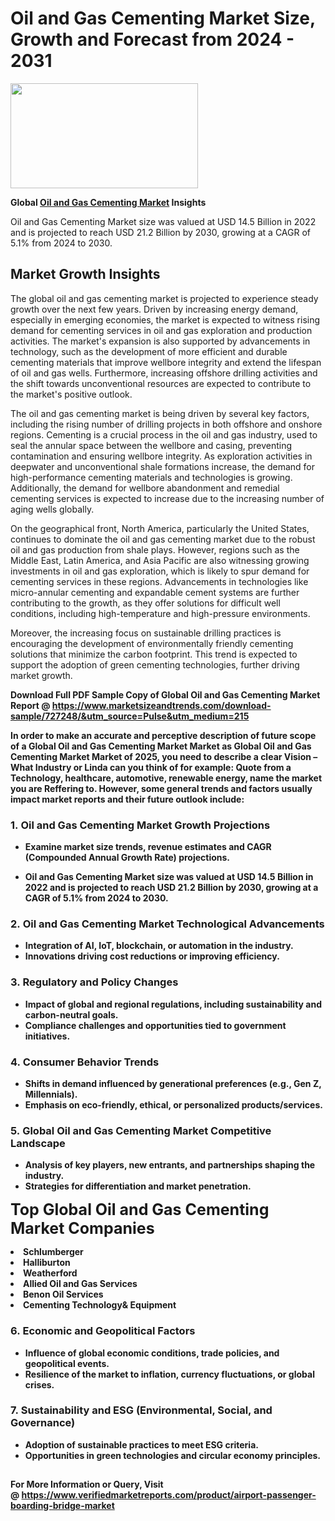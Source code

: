 <H1>Oil and Gas Cementing Market Size, Growth and Forecast from 2024 - 2031</H1><img class="aligncenter size-medium wp-image-584254" src="https://thirdeyenews.in/wp-content/uploads/2024/09/Global-Market-Research-300x168.jpeg" alt="" width="300" height="168" /><p><strong>Global&nbsp;<a href="https://www.marketsizeandtrends.com/download-sample/727248/&amp;utm_source=Pulse&amp;utm_medium=215">Oil and Gas Cementing Market</a> Insights</strong></p><p>Oil and Gas Cementing Market size was valued at USD 14.5 Billion in 2022 and is projected to reach USD 21.2 Billion by 2030, growing at a CAGR of 5.1% from 2024 to 2030.</p><p><h2>Market Growth Insights</h2> <p>The global oil and gas cementing market is projected to experience steady growth over the next few years. Driven by increasing energy demand, especially in emerging economies, the market is expected to witness rising demand for cementing services in oil and gas exploration and production activities. The market's expansion is also supported by advancements in technology, such as the development of more efficient and durable cementing materials that improve wellbore integrity and extend the lifespan of oil and gas wells. Furthermore, increasing offshore drilling activities and the shift towards unconventional resources are expected to contribute to the market's positive outlook.</p> <p><strong></strong></p> <p>The oil and gas cementing market is being driven by several key factors, including the rising number of drilling projects in both offshore and onshore regions. Cementing is a crucial process in the oil and gas industry, used to seal the annular space between the wellbore and casing, preventing contamination and ensuring wellbore integrity. As exploration activities in deepwater and unconventional shale formations increase, the demand for high-performance cementing materials and technologies is growing. Additionally, the demand for wellbore abandonment and remedial cementing services is expected to increase due to the increasing number of aging wells globally.</p> <p>On the geographical front, North America, particularly the United States, continues to dominate the oil and gas cementing market due to the robust oil and gas production from shale plays. However, regions such as the Middle East, Latin America, and Asia Pacific are also witnessing growing investments in oil and gas exploration, which is likely to spur demand for cementing services in these regions. Advancements in technologies like micro-annular cementing and expandable cement systems are further contributing to the growth, as they offer solutions for difficult well conditions, including high-temperature and high-pressure environments.</p> <p>Moreover, the increasing focus on sustainable drilling practices is encouraging the development of environmentally friendly cementing solutions that minimize the carbon footprint. This trend is expected to support the adoption of green cementing technologies, further driving market growth.</p> <p><strong></p><p><span class=""><strong>Download Full PDF Sample Copy of Global Oil and Gas Cementing Market Report</strong> @ <a href="https://www.marketsizeandtrends.com/download-sample/727248/&amp;utm_source=Pulse&amp;utm_medium=215" target="_blank">https://www.marketsizeandtrends.com/download-sample/727248/&amp;utm_source=Pulse&amp;utm_medium=215</a></span></p><p>In order to make an accurate and perceptive description of future scope of a Global&nbsp;Oil and Gas Cementing Market Market as Global&nbsp;Oil and Gas Cementing Market Market of 2025, you need to describe a clear Vision &ndash; What Industry or Linda can you think of for example: Quote from a Technology, healthcare, automotive, renewable energy, name the market you are Reffering to. However, some general trends and factors usually impact market reports and their future outlook include:</p><h3>1.&nbsp;<strong>Oil and Gas Cementing Market Growth Projections</strong></h3><ul><li>Examine market size trends, revenue estimates and CAGR (Compounded Annual Growth Rate) projections.</li><li><p>Oil and Gas Cementing Market size was valued at USD 14.5 Billion in 2022 and is projected to reach USD 21.2 Billion by 2030, growing at a CAGR of 5.1% from 2024 to 2030.</p></li></ul><h3>2.&nbsp;<strong>Oil and Gas Cementing Market Technological Advancements</strong></h3><ul><li>Integration of AI, IoT, blockchain, or automation in the industry.</li><li>Innovations driving cost reductions or improving efficiency.</li></ul><h3>3.&nbsp;<strong>Regulatory and Policy Changes</strong></h3><ul><li>Impact of global and regional regulations, including sustainability and carbon-neutral goals.</li><li>Compliance challenges and opportunities tied to government initiatives.</li></ul><h3>4.&nbsp;<strong>Consumer Behavior Trends</strong></h3><ul><li>Shifts in demand influenced by generational preferences (e.g., Gen Z, Millennials).</li><li>Emphasis on eco-friendly, ethical, or personalized products/services.</li></ul><h3>5.&nbsp;<strong>Global Oil and Gas Cementing Market Competitive Landscape</strong></h3><ul><li>Analysis of key players, new entrants, and partnerships shaping the industry.</li><li>Strategies for differentiation and market penetration.</li></ul><p data-pm-slice="1 1 []"><span style="color: inherit; font-family: inherit; font-size: 25px;">Top Global Oil and Gas Cementing Market Companies</span></p><div class="" data-test-id=""><p><li>Schlumberger</li><li> Halliburton</li><li> Weatherford</li><li> Allied Oil and Gas Services</li><li> Benon Oil Services</li><li> Cementing Technology& Equipment</li></p></div><h3>6.&nbsp;<strong>Economic and Geopolitical Factors</strong></h3><ul><li>Influence of global economic conditions, trade policies, and geopolitical events.</li><li>Resilience of the market to inflation, currency fluctuations, or global crises.</li></ul><h3>7.&nbsp;<strong>Sustainability and ESG (Environmental, Social, and Governance)</strong></h3><ul><li>Adoption of sustainable practices to meet ESG criteria.</li><li>Opportunities in green technologies and circular economy principles.</li></ul><h2><strong style="font-size: 14px;">For More Information or Query, Visit @&nbsp;</strong><a style="background-color: #ffffff; font-size: 14px;" href="https://www.marketsizeandtrends.com/report/oil-and-gas-cementing-market/" target="_blank">https://www.verifiedmarketreports.com/product/airport-passenger-boarding-bridge-market</a></h2>
